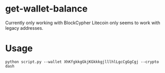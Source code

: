 # get-wallet-balance
Currently only working with BlockCypher
Litecoin only seems to work with legacy addresses.

# Usage
```
python script.py --wallet XhKfgkkgGkjKGkkkgjlllhlLgcCgGgCgj --crypto dash
```